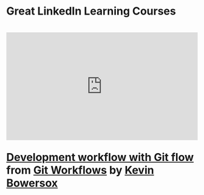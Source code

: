 <h1>Great LinkedIn Learning Courses<h1>

<div style="position:relative;height:0;padding-bottom:56.25%"><iframe width="640" height="360" src="https://www.linkedin.com/learning/embed/git-workflows/development-workflow-with-git-flow?autoplay=false&claim=AQEW7dPhfWGDSAAAAYGcB7rt5Pgb7PWmsNZ4CZYhqkmWC2MK7EFyx_xr5Hi0YYuE2B4Y_JxbKeECpqhq_xlV0YjAW80NFf2zJgTT36N2V0jxs6aP9kbLL9T2Qo4IgefQ09jFJYbC8CNTmqL6H_cmrWOVBOpLP68lB8Srk3kxFvKx0tGCdqDKkS1Bvww1t4kwkDcUomjjhpbw0VapIIKQSVKA2Rx8FV3l0YBFRn85MNb_wNctu8hcpaTT4UhbRDSEC7LbmkoRMkZs9iiBNcU_mijnfmvmC23t5cSIaez4lfOdl9ViZqDBJDlcFuJ50xoSwe4X4HkX792Im7dZgWZWhyxqXDLIsYznOkx6DkSI2R2M2M-Dx-njdB9WgShxhJNna7ac2nidhW9Q49j-Z5OJyMJ7L6IwmGc4P6TDWkgMkuazSmMpJV21fJqmjgVXsRoo20Js6-H7-uL7zp6LKm7_4FdEXMCzcJaBlnUNz8kQAPQrrTeASSfReaY8mE9vtKPoimqsiBp3irWCmuu08BJqFmJ0U6zI9uqePTjHRWaOC0e0o65xAUyeArI0_G62xlJOX-9vldTmbQ8nIAPARx3w9ExyS11CJUuOi3tQK4WxUNCwtntBoQ8j0qOoSdHvYlgfZsi2o9oP2bv58I0xZemXn6VYAhpwzgh2e4jc1L35QzWfuWPTbHHTPyxgcKZbFdfykzYF-krCmqvS3ZBixlCk5tpZBUmiz0FCIGbnKtxENUXHXgXyi36m2eSkcWg7xvrrIc07qIuJo7lrZnNr-F3bDTHr94oQNOw8pE6a8JsW6gehJEjwowrwnqyiP229yp3ygjG1qkk8F3VD4A_VSOprrIL1laEJKrshoTNVk4pJ7iiRqmcDpN5iGI300VEXe-aOzKHenIFdW2oKhhE7wKiPfHwxGcgAHQeu0yE5mDbxLStd6latshtBC3cLDv-mGLoSHPZnc38IDX85jvSqJMy73f6G4TKyTdDsyPLaWjSms-E-IAAxqp3CxZl0VzWkvzSWpGxDBI8zayB_8c76-3y4rz7dUUuT6EZ8Z2ufQ-VdqCYryyBOt3bWjoA4K0E6uCGkx5LICApyRjjbz00CT59MKh-U58BT_6DV5LxZAM3s7eZ6T6d2it3jKmxOrK8ZTZgmu8K6Bqoi2yOkHGu6aAocya918JhWIKx-_bxY&lipi=urn%3Ali%3Apage%3Ad_learning_content%3B83a4BQ%2FrTg2AJ4mdoLyHqg%3D%3D&licu" mozallowfullscreen="true" webkitallowfullscreen="true" allowfullscreen="true" frameborder="0" style="position:absolute;width:100%;height:100%;left:0"></iframe></div><p><strong><a href="https://www.linkedin.com/learning/git-workflows/development-workflow-with-git-flow?trk=embed_lil">Development workflow with Git flow</a></strong> from <strong><a href="https://www.linkedin.com/learning/git-workflows?trk=embed_lil">Git Workflows</a></strong> by <strong><a href="https://www.linkedin.com/learning/instructors/kevin-bowersox?trk=embed_lil">Kevin Bowersox</a></strong></p>